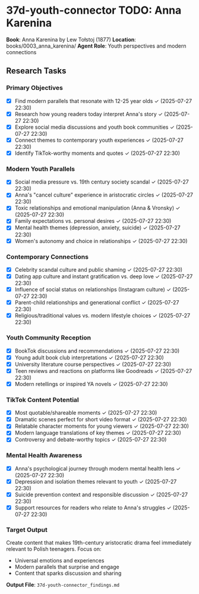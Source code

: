 # 37d-youth-connector TODO: Anna Karenina

**Book**: Anna Karenina by Lew Tołstoj (1877)
**Location**: books/0003_anna_karenina/
**Agent Role**: Youth perspectives and modern connections

## Research Tasks

### Primary Objectives
- [x] Find modern parallels that resonate with 12-25 year olds ✓ (2025-07-27 22:30)
- [x] Research how young readers today interpret Anna's story ✓ (2025-07-27 22:30)
- [x] Explore social media discussions and youth book communities ✓ (2025-07-27 22:30)
- [x] Connect themes to contemporary youth experiences ✓ (2025-07-27 22:30)
- [x] Identify TikTok-worthy moments and quotes ✓ (2025-07-27 22:30)

### Modern Youth Parallels
- [x] Social media pressure vs. 19th century society scandal ✓ (2025-07-27 22:30)
- [x] Anna's "cancel culture" experience in aristocratic circles ✓ (2025-07-27 22:30)
- [x] Toxic relationships and emotional manipulation (Anna & Vronsky) ✓ (2025-07-27 22:30)
- [x] Family expectations vs. personal desires ✓ (2025-07-27 22:30)
- [x] Mental health themes (depression, anxiety, suicide) ✓ (2025-07-27 22:30)
- [x] Women's autonomy and choice in relationships ✓ (2025-07-27 22:30)

### Contemporary Connections
- [x] Celebrity scandal culture and public shaming ✓ (2025-07-27 22:30)
- [x] Dating app culture and instant gratification vs. deep love ✓ (2025-07-27 22:30)
- [x] Influence of social status on relationships (Instagram culture) ✓ (2025-07-27 22:30)
- [x] Parent-child relationships and generational conflict ✓ (2025-07-27 22:30)
- [x] Religious/traditional values vs. modern lifestyle choices ✓ (2025-07-27 22:30)

### Youth Community Reception
- [x] BookTok discussions and recommendations ✓ (2025-07-27 22:30)
- [x] Young adult book club interpretations ✓ (2025-07-27 22:30)
- [x] University literature course perspectives ✓ (2025-07-27 22:30)
- [x] Teen reviews and reactions on platforms like Goodreads ✓ (2025-07-27 22:30)
- [x] Modern retellings or inspired YA novels ✓ (2025-07-27 22:30)

### TikTok Content Potential
- [x] Most quotable/shareable moments ✓ (2025-07-27 22:30)
- [x] Dramatic scenes perfect for short video format ✓ (2025-07-27 22:30)
- [x] Relatable character moments for young viewers ✓ (2025-07-27 22:30)
- [x] Modern language translations of key themes ✓ (2025-07-27 22:30)
- [x] Controversy and debate-worthy topics ✓ (2025-07-27 22:30)

### Mental Health Awareness
- [x] Anna's psychological journey through modern mental health lens ✓ (2025-07-27 22:30)
- [x] Depression and isolation themes relevant to youth ✓ (2025-07-27 22:30)
- [x] Suicide prevention context and responsible discussion ✓ (2025-07-27 22:30)
- [x] Support resources for readers who relate to Anna's struggles ✓ (2025-07-27 22:30)

### Target Output
Create content that makes 19th-century aristocratic drama feel immediately relevant to Polish teenagers. Focus on:
- Universal emotions and experiences
- Modern parallels that surprise and engage
- Content that sparks discussion and sharing

**Output File**: `37d-youth-connector_findings.md`